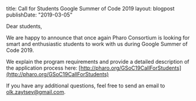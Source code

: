 title: Call for Students Google Summer of Code 2019layout: blogpostpublishDate: "2019-03-05"Dear students,We are happy to announce that once again Pharo Consortium is looking for smart and enthusiastic students to work with us during Google Summer of Code 2019.We explain the program requirements and provide a detailed description of the application process here: [http://pharo.org/GSoC19CallForStudents](http://pharo.org/GSoC19CallForStudents)If you have any additional questions, feel free to send an email to olk.zaytsev@gmail.com.